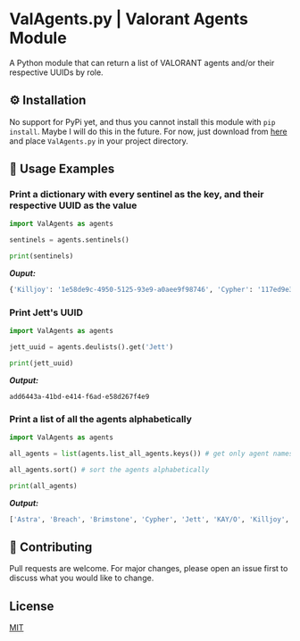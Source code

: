 # ValAgents.py | Valorant Agents Module

A Python module that can return a list of VALORANT agents and/or their respective UUIDs by role.

## ⚙️ Installation

No support for PyPi yet, and thus you cannot install this module with `pip install`. Maybe I will do this in the future.
For now, just download from [here](https://github.com/Mister-SOSA/ValAgents.py/releases/tag/v1.0) and place `ValAgents.py` in your project directory.

## 🔧 Usage Examples

### **Print a dictionary with every sentinel as the key, and their respective UUID as the value**

```py
import ValAgents as agents

sentinels = agents.sentinels()

print(sentinels)
```
***Ouput:***
```py
{'Killjoy': '1e58de9c-4950-5125-93e9-a0aee9f98746', 'Cypher': '117ed9e3-49f3-6512-3ccf-0cada7e3823b', 'Sage': '569fdd95-4d10-43ab-ca70-79becc718b46'}
```

### **Print Jett's UUID**

```py
import ValAgents as agents

jett_uuid = agents.deulists().get('Jett')

print(jett_uuid)
```
***Output:***
```
add6443a-41bd-e414-f6ad-e58d267f4e9
```

### **Print a list of all the agents alphabetically**

```py
import ValAgents as agents

all_agents = list(agents.list_all_agents.keys()) # get only agent names from dict

all_agents.sort() # sort the agents alphabetically

print(all_agents)
```
***Output:***
```py
['Astra', 'Breach', 'Brimstone', 'Cypher', 'Jett', 'KAY/O', 'Killjoy', 'Omen', 'Phoenix', 'Raze', 'Reyna', 'Sage', 'Skye', 'Sova', 'Viper', 'Yoru']
```


## 🤝 Contributing
Pull requests are welcome. For major changes, please open an issue first to discuss what you would like to change.

## License
[MIT](https://choosealicense.com/licenses/mit/)
